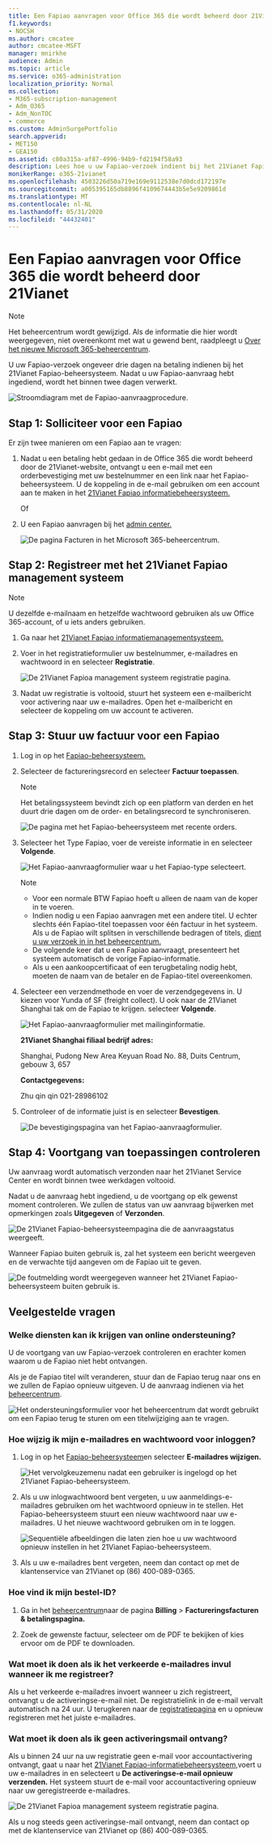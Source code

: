 ```yaml
---
title: Een Fapiao aanvragen voor Office 365 die wordt beheerd door 21Vianet
f1.keywords:
- NOCSH
ms.author: cmcatee
author: cmcatee-MSFT
manager: mnirkhe
audience: Admin
ms.topic: article
ms.service: o365-administration
localization_priority: Normal
ms.collection:
- M365-subscription-management
- Adm_O365
- Adm_NonTOC
- commerce
ms.custom: AdminSurgePortfolio
search.appverid:
- MET150
- GEA150
ms.assetid: c80a315a-af87-4996-94b9-fd2194f58a93
description: Lees hoe u uw Fapiao-verzoek indient bij het 21Vianet Fapiao-beheersysteem na betaling in het Office 365 dat wordt beheerd door 21Vianet in China.
monikerRange: o365-21vianet
ms.openlocfilehash: 4503226d50a719e169e9112538e7d0dcd172197e
ms.sourcegitcommit: a005395165db8896f4109674443b5e5e9209861d
ms.translationtype: MT
ms.contentlocale: nl-NL
ms.lasthandoff: 05/31/2020
ms.locfileid: "44432401"
---
```

# <a name="apply-for-a-fapiao-for-office-365-operated-by-21vianet"></a>Een Fapiao aanvragen voor Office 365 die wordt beheerd door 21Vianet

> [!NOTE]
> Het beheercentrum wordt gewijzigd. Als de informatie die hier wordt weergegeven, niet overeenkomt met wat u gewend bent, raadpleegt u [Over het nieuwe Microsoft 365-beheercentrum](https://docs.microsoft.com/microsoft-365/admin/microsoft-365-admin-center-preview?view=o365-21vianet).

U uw Fapiao-verzoek ongeveer drie dagen na betaling indienen bij het 21Vianet Fapiao-beheersysteem. Nadat u uw Fapiao-aanvraag hebt ingediend, wordt het binnen twee dagen verwerkt.
  
![Stroomdiagram met de Fapiao-aanvraagprocedure.](../../media/bf14884a-53f9-4c53-971c-b9b8ad6ec8d3.png)
  
## <a name="step-1-apply-for-a-fapiao"></a>Stap 1: Solliciteer voor een Fapiao

Er zijn twee manieren om een Fapiao aan te vragen:
  
1. Nadat u een betaling hebt gedaan in de Office 365 die wordt beheerd door de 21Vianet-website, ontvangt u een e-mail met een orderbevestiging met uw bestelnummer en een link naar het Fapiao-beheersysteem. U de koppeling in de e-mail gebruiken om een account aan te maken in het <a href="https://go.microsoft.com/fwlink/p/?linkid=837466" target="_blank">21Vianet Fapiao informatiebeheersysteem.</a>

    Of

2. U een Fapiao aanvragen bij het <a href="https://go.microsoft.com/fwlink/p/?linkid=850627" target="_blank">admin center.</a>

    ![De pagina Facturen in het Microsoft 365-beheercentrum.](../../media/a6e3b953-abd4-46aa-a910-08c517915a21.png)
  
## <a name="step-2-register-with-the-21vianet-fapiao-management-system"></a>Stap 2: Registreer met het 21Vianet Fapiao management systeem

> [!NOTE]
> U dezelfde e-mailnaam en hetzelfde wachtwoord gebruiken als uw Office 365-account, of u iets anders gebruiken.
  
1. Ga naar het <a href="https://go.microsoft.com/fwlink/p/?linkid=837466" target="_blank">21Vianet Fapiao informatiemanagementsysteem.</a>

2. Voer in het registratieformulier uw bestelnummer, e-mailadres en wachtwoord in en selecteer **Registratie**.

    ![De 21Vianet Fapioa management systeem registratie pagina.](../../media/60d39184-95b2-4ea4-a8a2-3e11763bec87.png)
  
3. Nadat uw registratie is voltooid, stuurt het systeem een e-mailbericht voor activering naar uw e-mailadres. Open het e-mailbericht en selecteer de koppeling om uw account te activeren.

## <a name="step-3-submit-your-bill-for-a-fapiao"></a>Stap 3: Stuur uw factuur voor een Fapiao

1. Log in op het <a href="https://go.microsoft.com/fwlink/p/?linkid=837465" target="_blank">Fapiao-beheersysteem.</a>

2. Selecteer de factureringsrecord en selecteer **Factuur toepassen**.

    > [!NOTE]
    > Het betalingssysteem bevindt zich op een platform van derden en het duurt drie dagen om de order- en betalingsrecord te synchroniseren.
  
    ![De pagina met het Fapiao-beheersysteem met recente orders.](../../media/b319767d-1d10-4cb4-b270-c5fbcee1368e.png)
  
3. Selecteer het Type Fapiao, voer de vereiste informatie in en selecteer **Volgende**.

    ![Het Fapiao-aanvraagformulier waar u het Fapiao-type selecteert.](../../media/56fe3db1-c20f-4082-a39d-02d7ac41fec8.png)
  
    > [!NOTE]
    > - Voor een normale BTW Fapiao hoeft u alleen de naam van de koper in te voeren.
    > - Indien nodig u een Fapiao aanvragen met een andere titel. U echter slechts één Fapiao-titel toepassen voor één factuur in het systeem. Als u de Fapiao wilt splitsen in verschillende bedragen of titels, <a href="https://portal.partner.microsoftonline.cn/Support/SupportOverview.aspx" target="_blank">dient u uw verzoek in in het beheercentrum.</a>
    > - De volgende keer dat u een Fapiao aanvraagt, presenteert het systeem automatisch de vorige Fapiao-informatie.
    > - Als u een aankoopcertificaat of een terugbetaling nodig hebt, moeten de naam van de betaler en de Fapiao-titel overeenkomen.

4. Selecteer een verzendmethode en voer de verzendgegevens in. U kiezen voor Yunda of SF (freight collect). U ook naar de 21Vianet Shanghai tak om de Fapiao te krijgen. selecteer **Volgende**.

    ![Het Fapiao-aanvraagformulier met mailinginformatie.](../../media/bba500b4-a51d-477b-81a7-9113b08d39f1.png)
  
    **21Vianet Shanghai filiaal bedrijf adres:**

    Shanghai, Pudong New Area Keyuan Road No. 88, Duits Centrum, gebouw 3, 657

    **Contactgegevens:**

    Zhu qin qin 021-28986102

5. Controleer of de informatie juist is en selecteer **Bevestigen**.

    ![De bevestigingspagina van het Fapiao-aanvraagformulier.](../../media/18706d9d-defc-4285-8fd3-990448b44a18.png)
  
## <a name="step-4-check-application-progress"></a>Stap 4: Voortgang van toepassingen controleren

Uw aanvraag wordt automatisch verzonden naar het 21Vianet Service Center en wordt binnen twee werkdagen voltooid.
  
Nadat u de aanvraag hebt ingediend, u de voortgang op elk gewenst moment controleren. We zullen de status van uw aanvraag bijwerken met opmerkingen zoals **Uitgegeven** of **Verzonden**.
  
![De 21Vianet Fapiao-beheersysteempagina die de aanvraagstatus weergeeft.](../../media/6cd696ec-d630-4fce-9f27-935a0d5f0ebe.png)
  
Wanneer Fapiao buiten gebruik is, zal het systeem een bericht weergeven en de verwachte tijd aangeven om de Fapiao uit te geven.
  
![De foutmelding wordt weergegeven wanneer het 21Vianet Fapiao-beheersysteem buiten gebruik is.](../../media/effe0796-83aa-4a91-a488-15d6f58c01dc.png)
  
## <a name="faqs"></a>Veelgestelde vragen

### <a name="what-services-can-i-get-from-online-support"></a>Welke diensten kan ik krijgen van online ondersteuning?

U de voortgang van uw Fapiao-verzoek controleren en erachter komen waarom u de Fapiao niet hebt ontvangen.
  
Als je de Fapiao titel wilt veranderen, stuur dan de Fapiao terug naar ons en we zullen de Fapiao opnieuw uitgeven. U de aanvraag indienen via het <a href="https://portal.partner.microsoftonline.cn/Support/SupportOverview.aspx" target="_blank">beheercentrum</a>.
  
![Het ondersteuningsformulier voor het beheercentrum dat wordt gebruikt om een Fapiao terug te sturen om een titelwijziging aan te vragen.](../../media/2a413e9e-f30b-4f26-adbf-6287cc217a0f.png)
  
### <a name="how-do-i-change-my-login-email-address-and-password"></a>Hoe wijzig ik mijn e-mailadres en wachtwoord voor inloggen?

1. Log in op het <a href="https://go.microsoft.com/fwlink/p/?linkid=837465" target="_blank">Fapiao-beheersysteem</a>en selecteer **E-mailadres wijzigen.**

    ![Het vervolgkeuzemenu nadat een gebruiker is ingelogd op het 21Vianet Fapiao-beheersysteem.](../../media/ee6de24b-6be2-41e6-8aec-e0c3cb0ea35e.png)
  
2. Als u uw inlogwachtwoord bent vergeten, u uw aanmeldings-e-mailadres gebruiken om het wachtwoord opnieuw in te stellen. Het Fapiao-beheersysteem stuurt een nieuw wachtwoord naar uw e-mailadres. U het nieuwe wachtwoord gebruiken om in te loggen.

    ![Sequentiële afbeeldingen die laten zien hoe u uw wachtwoord opnieuw instellen in het 21Vianet Fapiao-beheersysteem.](../../media/2edb0a47-1286-4792-804d-7e84534c8370.png)
  
3. Als u uw e-mailadres bent vergeten, neem dan contact op met de klantenservice van 21Vianet op (86) 400-089-0365.

### <a name="how-do-i-find-my-order-id"></a>Hoe vind ik mijn bestel-ID?

1. Ga in het [beheercentrum](https://go.microsoft.com/fwlink/p/?linkid=850627)naar de pagina **Billing** \> **Factureringsfacturen & betalingspagina.**

2. Zoek de gewenste factuur, selecteer om de PDF te bekijken of kies ervoor om de PDF te downloaden.

### <a name="what-if-i-enter-the-wrong-email-address-when-i-register"></a>Wat moet ik doen als ik het verkeerde e-mailadres invul wanneer ik me registreer?

Als u het verkeerde e-mailadres invoert wanneer u zich registreert, ontvangt u de activeringse-e-mail niet. De registratielink in de e-mail vervalt automatisch na 24 uur. U terugkeren naar de <a href="https://go.microsoft.com/fwlink/p/?linkid=837466" target="_blank">registratiepagina</a> en u opnieuw registreren met het juiste e-mailadres.
  
### <a name="what-if-i-dont-receive-an-activation-email"></a>Wat moet ik doen als ik geen activeringsmail ontvang?

Als u binnen 24 uur na uw registratie geen e-mail voor accountactivering ontvangt, gaat u naar het <a href="https://go.microsoft.com/fwlink/p/?linkid=837466" target="_blank">21Vianet Fapiao-informatiebeheersysteem,</a>voert u uw e-mailadres in en selecteert u **De activeringse-e-mail opnieuw verzenden.** Het systeem stuurt de e-mail voor accountactivering opnieuw naar uw geregistreerde e-mailadres.
  
![De 21Vianet Fapioa management systeem registratie pagina.](../../media/60d39184-95b2-4ea4-a8a2-3e11763bec87.png)
  
Als u nog steeds geen activeringse-mail ontvangt, neem dan contact op met de klantenservice van 21Vianet op (86) 400-089-0365.
